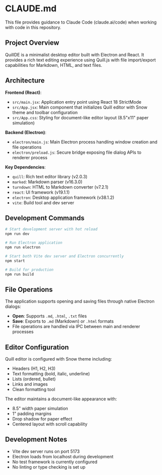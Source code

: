 # CLAUDE.md

This file provides guidance to Claude Code (claude.ai/code) when working with code in this repository.

## Project Overview

QuillDE is a minimalist desktop editor built with Electron and React. It provides a rich text editing experience using Quill.js with file import/export capabilities for Markdown, HTML, and text files.

## Architecture

**Frontend (React)**:
- `src/main.jsx`: Application entry point using React 18 StrictMode
- `src/App.jsx`: Main component that initializes Quill editor with Snow theme and toolbar configuration
- `src/App.css`: Styling for document-like editor layout (8.5"x11" paper simulation)

**Backend (Electron)**:
- `electron/main.js`: Main Electron process handling window creation and file operations
- `electron/preload.js`: Secure bridge exposing file dialog APIs to renderer process

**Key Dependencies**:
- `quill`: Rich text editor library (v2.0.3)
- `marked`: Markdown parser (v16.3.0)
- `turndown`: HTML to Markdown converter (v7.2.1)
- `react`: UI framework (v19.1.1)
- `electron`: Desktop application framework (v38.1.2)
- `vite`: Build tool and dev server

## Development Commands

```bash
# Start development server with hot reload
npm run dev

# Run Electron application
npm run electron

# Start both Vite dev server and Electron concurrently
npm start

# Build for production
npm run build
```

## File Operations

The application supports opening and saving files through native Electron dialogs:
- **Open**: Supports `.md`, `.html`, `.txt` files
- **Save**: Exports to `.md` (Markdown) or `.html` formats
- File operations are handled via IPC between main and renderer processes

## Editor Configuration

Quill editor is configured with Snow theme including:
- Headers (H1, H2, H3)
- Text formatting (bold, italic, underline)
- Lists (ordered, bullet)
- Links and images
- Clean formatting tool

The editor maintains a document-like appearance with:
- 8.5" width paper simulation
- 1" padding margins
- Drop shadow for paper effect
- Centered layout with scroll capability

## Development Notes

- Vite dev server runs on port 5173
- Electron loads from localhost during development
- No test framework is currently configured
- No linting or type checking is set up